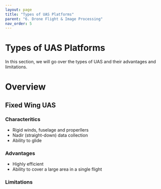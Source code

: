 ```yaml
---
layout: page
title: "Types of UAS Platforms"
parent: "6. Drone Flight & Image Processing"
nav_order: 5
---
```


# Types of UAS Platforms

In this section, we will go over the types of UAS and their advantages and limitations.

# Overview 

## Fixed Wing UAS
### Characteritics
* Rigid winds, fuselage and properllers
* Nadir (straight-down) data collection 
* Ability to glide 

### Advantages 
* Highly efficient
* Ability to cover a large area in a single flight

### Limitations







